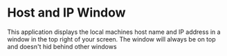 # Host and IP Window

This application displays the local machines host name and IP address in a window in the top right of your screen.
The window will always be on top and doesn't hid behind other windows
